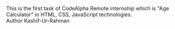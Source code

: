 This is the first task of CodeAlpha Remote internship which is "Age Calculator" in HTML, CSS, JavaScript technologies.
<br> Author Kashif-Ur-Rahman

